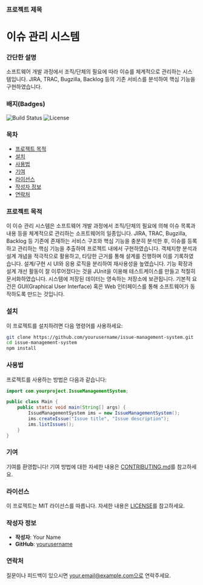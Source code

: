 ### 프로젝트 제목
# 이슈 관리 시스템

### 간단한 설명
소프트웨어 개발 과정에서 조직/단체의 필요에 따라 이슈를 체계적으로 관리하는 시스템입니다. JIRA, TRAC, Bugzilla, Backlog 등의 기존 서비스를 분석하여 핵심 기능을 구현하였습니다.

### 배지(Badges)
![Build Status](https://img.shields.io/badge/build-passing-brightgreen)
![License](https://img.shields.io/badge/license-MIT-blue)

### 목차
- [프로젝트 목적](#프로젝트-목적)
- [설치](#설치)
- [사용법](#사용법)
- [기여](#기여)
- [라이선스](#라이선스)
- [작성자 정보](#작성자-정보)
- [연락처](#연락처)

### 프로젝트 목적
이 이슈 관리 시스템은 소프트웨어 개발 과정에서 조직/단체의 필요에 의해 이슈 목록과 내용 등을 체계적으로 관리하는 소프트웨어의 일종입니다. JIRA, TRAC, Bugzilla, Backlog 등 기존에 존재하는 서비스 구조와 핵심 기능을 충분히 분석한 후, 이슈를 등록하고 관리하는 핵심 기능을 추출하여 프로젝트 내에서 구현하였습니다. 객체지향 분석과 설계 개념을 적극적으로 활용하고, 타당한 근거를 통해 설계를 진행하며 이를 기록하였습니다. 설계/구현 시 UI와 응용 로직을 분리하여 재사용성을 높였습니다. 기능 확장과 설계 개선 활동이 잘 이루어졌다는 것을 JUnit을 이용해 테스트케이스를 만들고 적절히 문서화하였습니다. 시스템에 저장된 데이터는 영속하는 저장소에 보관됩니다. 기본적 요건은 GUI(Graphical User Interface) 혹은 Web 인터페이스를 통해 소프트웨어가 동작하도록 만드는 것입니다.

### 설치

이 프로젝트를 설치하려면 다음 명령어를 사용하세요:

```bash
git clone https://github.com/yourusername/issue-management-system.git
cd issue-management-system
npm install
```

### 사용법

프로젝트를 사용하는 방법은 다음과 같습니다:

```java
import com.yourproject.IssueManagementSystem;

public class Main {
    public static void main(String[] args) {
        IssueManagementSystem ims = new IssueManagementSystem();
        ims.createIssue("Issue title", "Issue description");
        ims.listIssues();
    }
}
```

### 기여

기여를 환영합니다! 기여 방법에 대한 자세한 내용은 [CONTRIBUTING.md](CONTRIBUTING.md)를 참고하세요.

### 라이선스

이 프로젝트는 MIT 라이선스를 따릅니다. 자세한 내용은 [LICENSE](LICENSE)를 참고하세요.

### 작성자 정보

- **작성자**: Your Name
- **GitHub**: [yourusername](https://github.com/yourusername)

### 연락처

질문이나 피드백이 있으시면 your.email@example.com으로 연락주세요.

